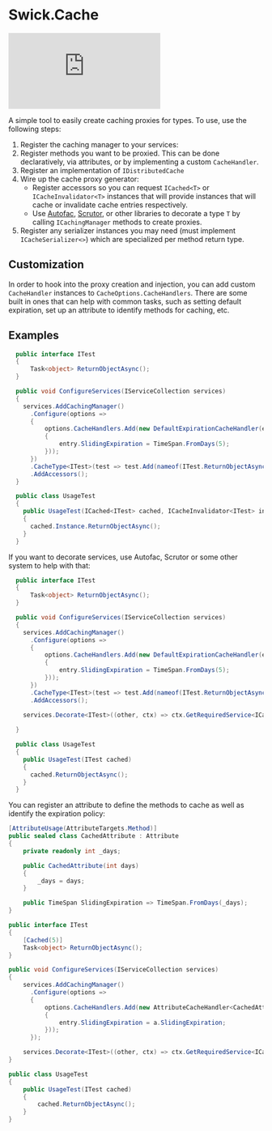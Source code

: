 Swick.Cache
===========

![NuGet](https://img.shields.io/nuget/v/Swick.Cache)

A simple tool to easily create caching proxies for types. To use, use the following steps:

1. Register the caching manager to your services:
1. Register methods you want to be proxied. This can be done declaratively, via attributes, or by implementing a custom `CacheHandler`.
1. Register an implementation of `IDistributedCache`
1. Wire up the cache proxy generator:
    - Register accessors so you can request `ICached<T>` or `ICacheInvalidator<T>` instances that will provide instances that will cache or invalidate cache entries respectively.
    - Use [Autofac](https://www.nuget.org/packages/Autofac/), [Scrutor](https://www.nuget.org/packages/Scrutor/), or other libraries to decorate a type `T` by calling `ICachingManager` methods to create proxies.
1. Register any serializer instances you may need (must implement `ICacheSerializer<>`) which are specialized per method return type.

Customization
-------------

In order to hook into the proxy creation and injection, you can add custom `CacheHandler` instances to `CacheOptions.CacheHandlers`. There are some built in ones that can help with common tasks, such as setting default expiration, set up an attribute to identify methods for caching, etc.

Examples
-------

```csharp
  public interface ITest
  {
      Task<object> ReturnObjectAsync();
  }

  public void ConfigureServices(IServiceCollection services)
  {
    services.AddCachingManager()
      .Configure(options =>
      {
          options.CacheHandlers.Add(new DefaultExpirationCacheHandler(entry =>
          {
              entry.SlidingExpiration = TimeSpan.FromDays(5);
          }));
      })
      .CacheType<ITest>(test => test.Add(nameof(ITest.ReturnObjectAsync)));
      .AddAccessors();
  }

  public class UsageTest
  {
    public UsageTest(ICached<ITest> cached, ICacheInvalidator<ITest> invalidator)
    {
      cached.Instance.ReturnObjectAsync();
    }
  }
```

If you want to decorate services, use Autofac, Scrutor or some other system to help with that:


```csharp
  public interface ITest
  {
      Task<object> ReturnObjectAsync();
  }

  public void ConfigureServices(IServiceCollection services)
  {
    services.AddCachingManager()
      .Configure(options =>
      {
          options.CacheHandlers.Add(new DefaultExpirationCacheHandler(entry =>
          {
              entry.SlidingExpiration = TimeSpan.FromDays(5);
          }));
      })
      .CacheType<ITest>(test => test.Add(nameof(ITest.ReturnObjectAsync)));
      .AddAccessors();

    services.Decorate<ITest>((other, ctx) => ctx.GetRequiredService<ICachingManager>().CreateCachedProxy(other));
 
  }

  public class UsageTest
  {
    public UsageTest(ITest cached)
    {
      cached.ReturnObjectAsync();
    }
  }
```

You can register an attribute to define the methods to cache as well as identify the expiration policy:

```csharp
[AttributeUsage(AttributeTargets.Method)]
public sealed class CachedAttribute : Attribute
{
    private readonly int _days;

    public CachedAttribute(int days)
    {
        _days = days;
    }

    public TimeSpan SlidingExpiration => TimeSpan.FromDays(_days);
}

public interface ITest
{
    [Cached(5)]
    Task<object> ReturnObjectAsync();
}

public void ConfigureServices(IServiceCollection services)
{
    services.AddCachingManager()
      .Configure(options =>
      {
          options.CacheHandlers.Add(new AttributeCacheHandler<CachedAttribute>((a, entry) =>
          {
              entry.SlidingExpiration = a.SlidingExpiration;
          }));
      });

    services.Decorate<ITest>((other, ctx) => ctx.GetRequiredService<ICachingManager>().CreateCachedProxy(other));
}

public class UsageTest
{
    public UsageTest(ITest cached)
    {
        cached.ReturnObjectAsync();
    }
}
```